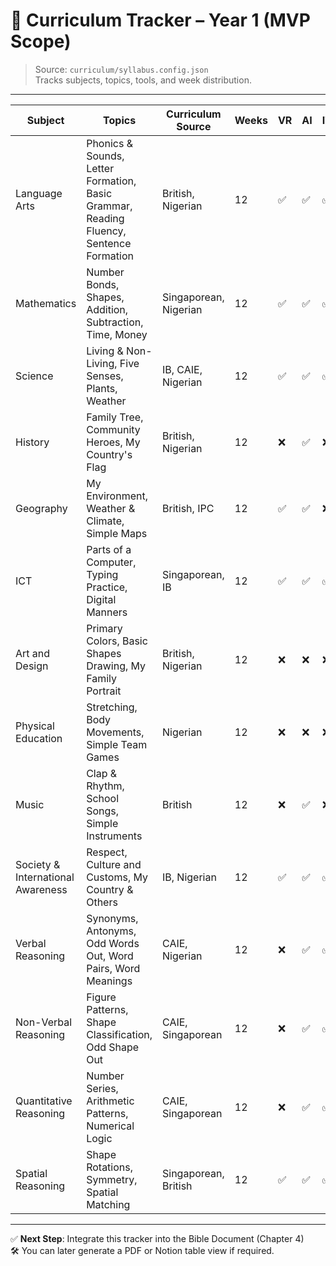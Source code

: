 # 📘 Curriculum Tracker – Year 1 (MVP Scope)

> Source: `curriculum/syllabus.config.json`  
> Tracks subjects, topics, tools, and week distribution.

---

| Subject                        | Topics                                                                 | Curriculum Source            | Weeks | VR | AI | ITS |
|--------------------------------|------------------------------------------------------------------------|------------------------------|--------|----|----|-----|
| Language Arts                 | Phonics & Sounds, Letter Formation, Basic Grammar, Reading Fluency, Sentence Formation | British, Nigerian           | 12     | ✅ | ✅ | ✅ |
| Mathematics                   | Number Bonds, Shapes, Addition, Subtraction, Time, Money              | Singaporean, Nigerian        | 12     | ✅ | ✅ | ✅ |
| Science                       | Living & Non-Living, Five Senses, Plants, Weather                      | IB, CAIE, Nigerian           | 12     | ✅ | ✅ | ✅ |
| History                       | Family Tree, Community Heroes, My Country's Flag                      | British, Nigerian            | 12     | ❌ | ✅ | ❌ |
| Geography                     | My Environment, Weather & Climate, Simple Maps                        | British, IPC                 | 12     | ✅ | ✅ | ❌ |
| ICT                           | Parts of a Computer, Typing Practice, Digital Manners                 | Singaporean, IB              | 12     | ✅ | ✅ | ✅ |
| Art and Design                | Primary Colors, Basic Shapes Drawing, My Family Portrait              | British, Nigerian            | 12     | ❌ | ❌ | ❌ |
| Physical Education            | Stretching, Body Movements, Simple Team Games                         | Nigerian                     | 12     | ❌ | ❌ | ❌ |
| Music                         | Clap & Rhythm, School Songs, Simple Instruments                        | British                      | 12     | ❌ | ✅ | ❌ |
| Society & International Awareness | Respect, Culture and Customs, My Country & Others               | IB, Nigerian                 | 12     | ✅ | ✅ | ✅ |
| Verbal Reasoning              | Synonyms, Antonyms, Odd Words Out, Word Pairs, Word Meanings          | CAIE, Nigerian               | 12     | ❌ | ✅ | ✅ |
| Non-Verbal Reasoning          | Figure Patterns, Shape Classification, Odd Shape Out                 | CAIE, Singaporean            | 12     | ❌ | ✅ | ✅ |
| Quantitative Reasoning        | Number Series, Arithmetic Patterns, Numerical Logic                   | CAIE, Singaporean            | 12     | ❌ | ✅ | ✅ |
| Spatial Reasoning             | Shape Rotations, Symmetry, Spatial Matching                           | Singaporean, British         | 12     | ✅ | ✅ | ✅ |

---

✅ **Next Step**: Integrate this tracker into the Bible Document (Chapter 4)  
🛠 You can later generate a PDF or Notion table view if required.
